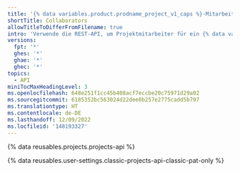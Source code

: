 ```yaml
---
title: '{% data variables.product.prodname_project_v1_caps %}-Mitarbeiter'
shortTitle: Collaborators
allowTitleToDifferFromFilename: true
intro: 'Verwende die REST-API, um Projektmitarbeiter für ein {% data variables.projects.projects_v1_board %} zu verwalten.'
versions:
  fpt: '*'
  ghes: '*'
  ghae: '*'
  ghec: '*'
topics:
  - API
miniTocMaxHeadingLevel: 3
ms.openlocfilehash: 648e251f1cc45b408acf7eccbe20c75971d29a02
ms.sourcegitcommit: 6185352bc563024d22dee0b257e2775cadd5b797
ms.translationtype: HT
ms.contentlocale: de-DE
ms.lasthandoff: 12/09/2022
ms.locfileid: '148193327'
---
```

{% data reusables.projects.projects-api %}

{% data reusables.user-settings.classic-projects-api-classic-pat-only %}
